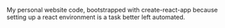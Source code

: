 My personal website code, bootstrapped with create-react-app because setting up a react environment is a task better left automated.

